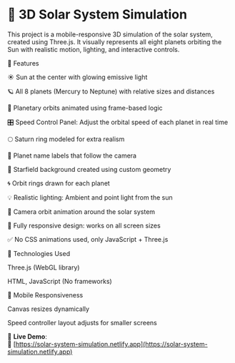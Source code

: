 # 🌌 3D Solar System Simulation

This project is a mobile-responsive 3D simulation of the solar system, created using Three.js. It visually represents all eight planets orbiting the Sun with realistic motion, lighting, and interactive controls.

📌 Features

☀️ Sun at the center with glowing emissive light

🪐 All 8 planets (Mercury to Neptune) with relative sizes and distances

🔁 Planetary orbits animated using frame-based logic

🎛 Speed Control Panel: Adjust the orbital speed of each planet in real time

🌕 Saturn ring modeled for extra realism

📍 Planet name labels that follow the camera

🌌 Starfield background created using custom geometry

🌀 Orbit rings drawn for each planet

💡 Realistic lighting: Ambient and point light from the sun

🎥 Camera orbit animation around the solar system

📱 Fully responsive design: works on all screen sizes

✅ No CSS animations used, only JavaScript + Three.js

🧪 Technologies Used

Three.js (WebGL library)

HTML, JavaScript (No frameworks)

📱 Mobile Responsiveness

Canvas resizes dynamically

Speed controller layout adjusts for smaller screens

🚀 **Live Demo**:  
🔗 [https://solar-system-simulation.netlify.app](https://solar-system-simulation.netlify.app)
